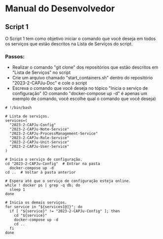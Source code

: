 # Manual do Desenvolvedor

## Script 1

O Script 1 tem como objetivo iniciar o comando que você deseja em todos os serviços que estão descritos na Lista de Serviços do script. 

### Passos:

- Realizar o comando "git clone" dos repositórios que estão descritos em "Lista de Serviços" no script
- Crie um arquivo chamado "start_containers.sh" dentro do repositório "2023-2-CAPJu-Doc" e cole o script
- Escreva o comando que você deseja no tópico "Inicia o serviço de configuração" (O comando "docker-compose up -d" é apenas um exemplo de comando, você escolhe qual o comando que você deseja)

```shell
# !/bin/bash

# Lista de serviços.
services=(
  "2023-2-CAPJu-Config"
  "2023-2-CAPJu-Note-Service"
  "2023-2-CAPJu-ProcessManagement-Service"
  "2023-2-CAPJu-Role-Service"
  "2023-2-CAPJu-Unit-Service"
  "2023-2-CAPJu-User-Service"
)

# Inicia o serviço de configuração.
cd "2023-2-CAPJu-Config"  # Entrar na pasta
  docker-compose up -d
cd ..  # Voltar à pasta anterior

# Espera até que o serviço de configuração esteja online.
while ! docker ps | grep -q db; do
  sleep 1
done

# Inicia os demais serviços.
for service in "${services[@]}"; do
  if [ "${service}" != "2023-2-CAPJu-Config" ]; then
    cd "${service}"
    docker-compose up -d
    cd ..
  fi
done
```
